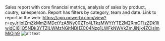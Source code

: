 Sales report with core financial metrics, analysis of sales by product, coutry, salesperson. Report has filters by category, team and date. 
Link to report in the web: https://app.powerbi.com/view?r=eyJrIjoiZmZkMmZiMDctYzA5Ny00ZTc4LTkzMWYtYTE2M2RmOTIzZDk1IiwidCI6IjQ5NDk3YTZlLWMzNGItNDI1ZC04Nzg1LWFkNWVkZmJiNjk4ZCIsImMiOjh9
![alt text](https://github.com/PavelStafeev/small_PowerBI_projects/blob/main/sales_dashboard/Screenshot%20sales%20report.png)
